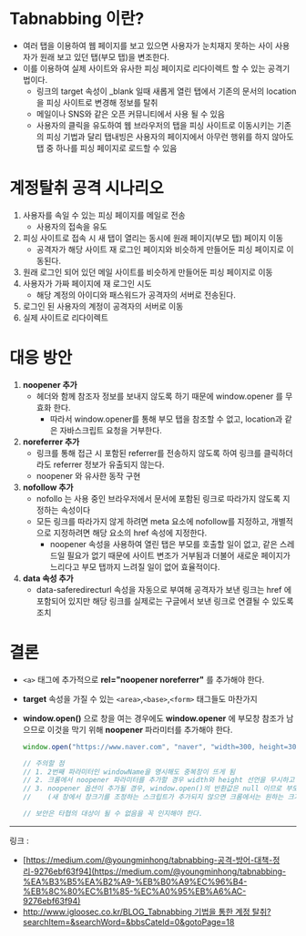 # Tabnabbing 이란?

- 여러 탭을 이용하여 웹 페이지를 보고 있으면 사용자가 눈치재지 못하는 사이 사용자가 원래 보고 있던 탭(부모 탭)을 변조한다.
- 이를 이용하여 실제 사이트와 유사한 피싱 페이지로 리다이렉트 할 수 있는 공격기법이다.
  - 링크의 target 속성이 \_blank 일때 새롭게 열린 탭에서 기존의 문서의 location을 피싱 사이트로 변경해 정보를 탈취
  - 메일이나 SNS와 같은 오픈 커뮤니티에서 사용 될 수 있음
  - 사용자의 클릭을 유도하여 웹 브라우저의 탭을 피싱 사이트로 이동시키는 기존의 피싱 기법과 달리 탭내빙은 사용자의 페이지에서 아무런 행위를 하지 않아도 탭 중 하나를 피싱 페이지로 로드할 수 있음

# 계정탈취 공격 시나리오

1. 사용자를 속일 수 있는 피싱 페이지를 메일로 전송
   - 사용자의 접속을 유도
2. 피싱 사이트로 접속 시 새 탭이 열리는 동시에 원래 페이지(부모 탭) 페이지 이동
   - 공격자가 해당 사이트 재 로그인 페이지와 비슷하게 만들어둔 피싱 페이지로 이동된다.
3. 원래 로그인 되어 있던 메일 사이트를 비슷하게 만들어둔 피싱 페이지로 이동
4. 사용자가 가짜 페이지에 재 로그인 시도
   - 해당 계정의 아이디와 패스워드가 공격자의 서버로 전송된다.
5. 로그인 된 사용자의 계정이 공격자의 서버로 이동
6. 실제 사이트로 리다이렉트

# 대응 방안

1. **noopener 추가**
   - 헤더와 함께 참조자 정보를 보내지 않도록 하기 때문에 window.opener 를 무효화 한다.
     - 따라서 window.opener를 통해 부모 탭을 참조할 수 없고, location과 같은 자바스크립트 요청을 거부한다.
2. **noreferrer 추가**
   - 링크를 통해 접근 시 포함된 referrer를 전송하지 않도록 하여 링크를 클릭하더라도 referrer 정보가 유출되지 않는다.
   - noopener 와 유사한 동작 구현
3. **nofollow 추가**
   - nofollo 는 사용 중인 브라우저에서 문서에 포함된 링크로 따라가지 않도록 지정하는 속성이다
   - 모든 링크를 따라가지 않게 하려면 meta 요소에 nofollow를 지정하고, 개별적으로 지정하려면 해당 요소의 href 속성에 지정한다.
     - noopener 속성을 사용하여 열린 탭은 부모를 호출할 일이 없고, 같은 스레드일 필요가 없기 때문에 사이트 변조가 거부됨과 더불어 새로운 페이지가 느리다고 부모 탭까지 느려질 일이 없어 효율적이다.
4. **data 속성 추가**
   - data-saferedirecturl 속성을 자동으로 부여해 공격자가 보낸 링크는 href 에 포함되어 있지만 해당 링크를 실제로는 구글에서 보낸 링크로 연결될 수 있도록 조치

# 결론

- `<a>` 태그에 추가적으로 **rel="noopener noreferrer"** 를 추가해야 한다.
- **target** 속성을 가질 수 있는 `<area>`,`<base>`,`<form>` 태그들도 마찬가지
- **window.open()** 으로 창을 여는 경우에도 **window.opener** 에 부모창 참조가 남으므로 이것을 막기 위해 **noopener** 파라미터를 추가해야 한다.

  ```jsx
  window.open("https://www.naver.com", "naver", "width=300, height=300, resizable, scrollbars, noopener");

  // 주의할 점
  // 1. 2번째 파라미터인 windowName을 명시해도 중복창이 뜨게 됨
  // 2. 크롬에서 noopener 파라미터를 추가할 경우 width와 height 선언을 무시하고 미리 설정된 기본 사이즈로 화면을 띄움 (파이어폭스는 정상 동작)
  // 3. noopener 옵션이 추가될 경우, window.open()의 반환값은 null 이므로 부모창 역시 새창 또는 새탭에 대한 제어가 불가능
  //    (새 창에서 창크기를 조정하는 스크립트가 추가되지 않으면 크롬에서는 원하는 크기의 창이 뜨지 않음)

  // 보안은 타협의 대상이 될 수 없음을 꼭 인지해야 한다.
  ```

---

링크 :

- [https://medium.com/@youngminhong/tabnabbing-공격-방어-대책-정리-9276ebf63f94](https://medium.com/@youngminhong/tabnabbing-%EA%B3%B5%EA%B2%A9-%EB%B0%A9%EC%96%B4-%EB%8C%80%EC%B1%85-%EC%A0%95%EB%A6%AC-9276ebf63f94)
- [http://www.igloosec.co.kr/BLOG_Tabnabbing 기법을 통한 계정 탈취?searchItem=&searchWord=&bbsCateId=0&gotoPage=18](http://www.igloosec.co.kr/BLOG_Tabnabbing%20%EA%B8%B0%EB%B2%95%EC%9D%84%20%ED%86%B5%ED%95%9C%20%EA%B3%84%EC%A0%95%20%ED%83%88%EC%B7%A8?searchItem=&searchWord=&bbsCateId=0&gotoPage=18)
